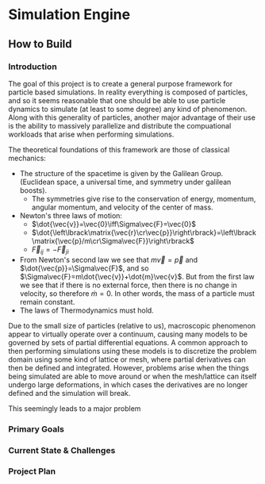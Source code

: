 # Simulation Engine

## How to Build

### Introduction

The goal of this project is to create a general purpose framework for particle based simulations. In reality everything is composed of particles, and so it seems reasonable that one should be able to use particle dynamics to simulate (at least to some degree) any kind of phenomenon. Along with this generality of particles, another major advantage of their use is the ability to massively parallelize and distribute the compuational workloads that arise when performing simulations.

The theoretical foundations of this framework are those of classical mechanics:
- The structure of the spacetime is given by the Galilean Group. (Euclidean space, a universal time, and symmetry under galilean boosts).
    - The symmetries give rise to the conservation of energy, momentum, angular momentum, and velocity of the center of mass.
- Newton's three laws of motion:
    - $\dot{\vec{v}}=\vec{0}\iff\Sigma\vec{F}=\vec{0}$
    - $\dot{\left\lbrack\matrix{\vec{r}\cr\vec{p}}\right\rbrack}=\left\lbrack\matrix{\vec{p}/m\cr\Sigma\vec{F}}\right\rbrack$
    - $\vec{F} _{ij}=-\vec{F} _{ji}$
- From Newton's second law we see that $m\vec{v}=\vec{p}$ and $\dot{\vec{p}}=\Sigma\vec{F}$, and so $\Sigma\vec{F}=m\dot{\vec{v}}+\dot{m}\vec{v}$. But from the first law we see that if there is no external force, then there is no change in velocity, so therefore $\dot{m}=0$. In other words, the mass of a particle must remain constant.
- The laws of Thermodynamics must hold.

Due to the small size of particles (relative to us), macroscopic phenomenon appear to virtually operate over a continuum, causing many models to be governed by sets of partial differential equations. A common approach to then performing simulations using these models is to discretize the problem domain using some kind of lattice or mesh, where partial derivatives can then be defined and integrated. However, problems arise when the things being simulated are able to move around or when the mesh/lattice can itself undergo large deformations, in which cases the derivatives are no longer defined and the simulation will break.

This seemingly leads to a major problem

### Primary Goals

### Current State & Challenges

### Project Plan